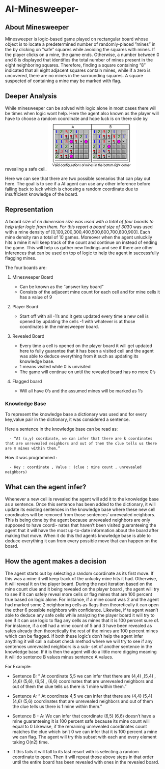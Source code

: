 # AI-Minesweeper-


## About Minesweeper
Minesweeper is logic-based game played on rectangular board whose object is to locate a predetermined number of randomly-placed ”mines” in the by clicking on ”safe” squares while avoiding the squares with mines. If the player clicks on a mine, the game ends. Otherwise, a number between 0 and 8 is displayed that identifies the total number of mines present in the eight neighboring squares. Therefore, finding a square containing ”8” indicated that all eight adjacent squares contain mines, while if a zero is uncovered, there are no mines in the surrounding squares. A square suspected of containing a mine may be marked with flag.


## Deeper Analysis

While minesweeper can be solved with logic alone in most cases there will be times when logic wont help. Here the agent also known as the player will have to choose a random coordinate and hope luck is on there side by revealing a safe cell.
![alt text](example.png)

Here we can see that there are two possible scenarios that can play out here.
The goal is to see if a AI agent can use any other inference before falling back to luck which is choosing a random coordinate due to insufficient knowledge of the board.


## Representation
A board size of n*n dimension size was used with a total of four boards to help infer logic from them. For this report a board size of 30*30 was used with a mine density of [0,100,200,300,400,500,600,700,800,900]. Each mine density ran a total of 10 games. Moreover when the agent unluckily hits a mine it will keep track of the count and continue on instead of ending the game. This will help us gather new findings and see if there are other inferences that can be used on top of logic to help the agent in successfully flagging mines.

The four boards are:
1. Minesweeper Board
      -  Can be known as the “answer key board”
      -  Consists of the adjacent mine count for each cell and for mine cells
it has a value of 9
2. Player Board
      -   Start off with all -1’s and it gets updated every time a new cell is opened by updating the cells -1 with whatever is at those coordinates in the minesweeper board.
    
    
3. Revealed Board
      - Every time a cell is opened on the player board it will get updated here to fully guarantee that it has been a visited cell and the agent was able to deduce everything from it such as updating its knowledge base.
      - 1 means visited while 0 is unvisited
      - The game will continue on until the revealed board has no more 0’s

4. Flagged board
      - Will all have 0’s and the assumed mines will be marked as 1’s
 
### Knowledge Base  
To represent the knowledge base a dictionary was used and for every key,value pair in the dictionary, it was considered a sentence.

Here a sentence in the knowledge base can be read as: 

      - “At (x,y) coordinate, we can infer that there are k coordinates that are unrevealed neighbors and out of them the clue tells us there are m mines within them.”

How it was programmed :

      - Key : coordinate , Value : (clue : mine count , unrevealed neighbors)

## What can the agent infer?
Whenever a new cell is revealed the agent will add it to the knowledge base as a sentence. Once this sentence has been added to the dictionary, it will update its existing sentences in the knowledge base where these new cell coordinates will be removed from those sentences’ unrevealed neighbors. This is being done by the agent because unrevealed neighbors are only supposed to have coordi- nates that haven’t been visited guaranteeing the agent that it will have the most up-to-date information about the board after making that move. When it do this thd agents knowledge base is able to deduce everything it can from every possible move that can happen on the board.


## How the agent makes a decision
The agent starts out by selecting a random coordinate as its first move. If this was a mine it will keep track of the unlucky mine hits it had. Otherwise, it will reveal it on the player board. During the next iteration based on the mine count clue and it being revealed on the player board , the agent will try to see if it can safely reveal more cells or flag mines that are 100 percent true based on logic alone. For instance, if a mine count was 2 and the agent had marked some 2 neighboring cells as flags then theoretically it can open the other 6 possible neighbors with confidence. Likewise, if te agent wasn’t able to deduce any safe cells while analyzing the player board it will try to see if it can use logic to flag any cells as mines that it is 100 percent sure of. For instance, if a cell had a mine count of 5 and 3 have been revealed as safes already then theoretically the rest of the mines are 100 percent mines which can be flagged. If both these logic’s don’t help the agent infer anything it will call a subset check method where we will try to see if any sentences unrevealed neighbors is a sub- set of another sentence in the knowledge base. If it is then the agent will do a little more digging meaning it will do sentence B values minus sentence A values.



For Example:

- Sentence B: “ At coordinate 5,5 we can infer that there are (4,4) ,(5,4) ,(4,6) (5,6), (6,5) , (6,6) coordinates that are unrevealed neighbors and out of them the clue tells us there is 1 mine within them.”

- Sentence A: “ At coordinate 4,5 we can infer that there are (4,4) (5,4) (4,6) (5,6) coordinates that are unrevealed neighbors and out of them the clue tells us there is 1 mine within them.”

- Sentence B - A: We can infer that coordinate (6,5) (6,6) doesn’t have a mine guaranteeing it is 100 percent safe because its mine count will equal to 0
Likewise, if the remaining unrevealed coordinates count matches the clue which isn’t 0 we can infer that it is 100 percent a mine we can flag. The agent will try this subset with each and every element taking O(n2) time.


- If this fails it will fall to its last resort with is selecting a random coordinate to open. Then it will repeat those above steps in that order until the entire board has been revealed with ones in the revealed board.


